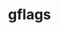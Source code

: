 ---
title: "gflags"
layout: cache
categories: [package, develop]
meta: {"compilers": ["gcc@=11.4.0"], "num_specs": 6, "num_specs_by_stack": {"e4s": 6, "root": 6}, "oss": ["ubuntu22.04"], "platforms": ["linux"], "stacks": ["e4s", "root"], "targets": ["x86_64_v3"], "versions": ["2.2.2"]}
spec_details: [{"compiler": "gcc@=11.4.0", "hash": "2e4sb2cbj2x4mummngksklsmc66f2ygt", "os": "ubuntu22.04", "platform": "linux", "size": "-", "stacks": ["e4s", "root"], "tarball": "https://binaries.spack.io/develop/build_cache/linux-ubuntu22.04-x86_64_v3/gcc-11.4.0/gflags-2.2.2/linux-ubuntu22.04-x86_64_v3-gcc-11.4.0-gflags-2.2.2-2e4sb2cbj2x4mummngksklsmc66f2ygt.spack", "target": "x86_64_v3", "variants": ["build_system=cmake", "build_type=Release", "generator=make", "~ipo"], "versions": ["2.2.2"]}, {"compiler": "gcc@=11.4.0", "hash": "2ymdt6zdhyfv53at5k7b4qnb3n77ldgx", "os": "ubuntu22.04", "platform": "linux", "size": "-", "stacks": ["e4s", "root"], "tarball": "https://binaries.spack.io/develop/build_cache/linux-ubuntu22.04-x86_64_v3/gcc-11.4.0/gflags-2.2.2/linux-ubuntu22.04-x86_64_v3-gcc-11.4.0-gflags-2.2.2-2ymdt6zdhyfv53at5k7b4qnb3n77ldgx.spack", "target": "x86_64_v3", "variants": ["build_system=cmake", "build_type=Release", "generator=make", "~ipo"], "versions": ["2.2.2"]}, {"compiler": "gcc@=11.4.0", "hash": "3mdqjcanopmndscwygp53isinu3bkj7d", "os": "ubuntu22.04", "platform": "linux", "size": "-", "stacks": ["e4s", "root"], "tarball": "https://binaries.spack.io/develop/build_cache/linux-ubuntu22.04-x86_64_v3/gcc-11.4.0/gflags-2.2.2/linux-ubuntu22.04-x86_64_v3-gcc-11.4.0-gflags-2.2.2-3mdqjcanopmndscwygp53isinu3bkj7d.spack", "target": "x86_64_v3", "variants": ["build_system=cmake", "build_type=Release", "generator=make", "~ipo"], "versions": ["2.2.2"]}, {"compiler": "gcc@=11.4.0", "hash": "mfjv24irqoryqx7ba6ymearnglfiohos", "os": "ubuntu22.04", "platform": "linux", "size": "-", "stacks": ["e4s", "root"], "tarball": "https://binaries.spack.io/develop/build_cache/linux-ubuntu22.04-x86_64_v3/gcc-11.4.0/gflags-2.2.2/linux-ubuntu22.04-x86_64_v3-gcc-11.4.0-gflags-2.2.2-mfjv24irqoryqx7ba6ymearnglfiohos.spack", "target": "x86_64_v3", "variants": ["build_system=cmake", "build_type=Release", "generator=make", "~ipo"], "versions": ["2.2.2"]}, {"compiler": "gcc@=11.4.0", "hash": "qea7i5wdrvwfochy33b4bkqa7w5u5t3h", "os": "ubuntu22.04", "platform": "linux", "size": "-", "stacks": ["e4s", "root"], "tarball": "https://binaries.spack.io/develop/build_cache/linux-ubuntu22.04-x86_64_v3/gcc-11.4.0/gflags-2.2.2/linux-ubuntu22.04-x86_64_v3-gcc-11.4.0-gflags-2.2.2-qea7i5wdrvwfochy33b4bkqa7w5u5t3h.spack", "target": "x86_64_v3", "variants": ["build_system=cmake", "build_type=Release", "generator=make", "~ipo"], "versions": ["2.2.2"]}, {"compiler": "gcc@=11.4.0", "hash": "zzvnhvf6sdxhomr5inkovlvj6ezg5ess", "os": "ubuntu22.04", "platform": "linux", "size": "-", "stacks": ["e4s", "root"], "tarball": "https://binaries.spack.io/develop/build_cache/linux-ubuntu22.04-x86_64_v3/gcc-11.4.0/gflags-2.2.2/linux-ubuntu22.04-x86_64_v3-gcc-11.4.0-gflags-2.2.2-zzvnhvf6sdxhomr5inkovlvj6ezg5ess.spack", "target": "x86_64_v3", "variants": ["build_system=cmake", "build_type=Release", "generator=make", "~ipo"], "versions": ["2.2.2"]}]
---